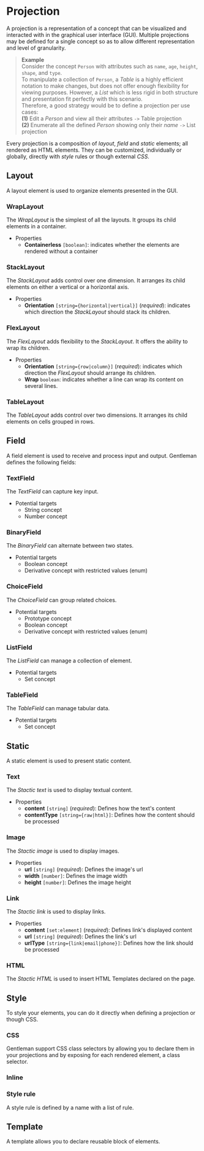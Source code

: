 # Projection

A projection is a representation of a concept that can be visualized and interacted with in the graphical user interface (GUI).
Multiple projections may be defined for a single concept so as to allow different representation and level of granularity.

> **Example**  
> Consider the concept `Person` with attributes such as `name`, `age`, `height`, `shape`, and `type`.  
To manipulate a collection of `Person`, a *Table* is a highly efficient notation to make changes, but does not offer
enough flexibility for viewing purposes. However, a *List* which is less rigid in both structure and presentation
fit perfectly with this scenario.  
Therefore, a good strategy would be to define a projection per use cases:  
**(1)** Edit a *Person* and view all their attributes `->` Table projection  
**(2)** Enumerate all the defined *Person* showing only their *name* `->` List projection

Every projection is a composition of *layout*, *field* and *static* elements; all rendered as HTML elements.
They can be customized, individually or globally, directly with *style* rules or though external *CSS*.

## Layout

A layout element is used to organize elements presented in the GUI.

### WrapLayout

The *WrapLayout* is the simplest of all the layouts. It groups its child elements in a container.

- Properties
  - **Containerless** `[boolean]`: indicates whether the elements are rendered without a container

### StackLayout

The *StackLayout* adds control over one dimension. It arranges its child elements on either a vertical or a horizontal axis.

- Properties
  - **Orientation** `[string={horizontal|vertical}]` (*required*): indicates which direction the *StackLayout* should stack its children.

### FlexLayout

The *FlexLayout* adds flexibility to the *StackLayout*. It offers the ability to wrap its children.

- Properties
  - **Orientation** `[string={row|column}]` (*required*): indicates which direction the *FlexLayout* should arrange its children.
  - **Wrap** `boolean`: indicates whether a line can wrap its content on several lines.

### TableLayout

The *TableLayout* adds control over two dimensions. It arranges its child elements on cells grouped in rows.

## Field

A field element is used to receive and process input and output.
Gentleman defines the following fields:

### TextField

The *TextField* can capture key input.

- Potential targets
  - String concept
  - Number concept

### BinaryField

The *BinaryField* can alternate between two states.

- Potential targets
  - Boolean concept
  - Derivative concept with restricted values (enum)

### ChoiceField

The *ChoiceField* can group related choices.

- Potential targets
  - Prototype concept
  - Boolean concept
  - Derivative concept with restricted values (enum)

### ListField

The *ListField* can manage a collection of element.

- Potential targets
  - Set concept

### TableField

The *TableField* can manage tabular data.

- Potential targets
  - Set concept

## Static

A static element is used to present static content.

### Text

The *Stactic text* is used to display textual content.

- Properties
  - **content** `[string]` (*required*): Defines how the text's content
  - **contentType** `[string={raw|html}]`: Defines how the content should be processed

### Image

The *Stactic image* is used to display images.

- Properties
  - **url** `[string]` (*required*): Defines the image's url
  - **width** `[number]`: Defines the image width
  - **height** `[number]`: Defines the image height

### Link

The *Stactic link* is used to display links.

- Properties
  - **content** `[set:element]` (*required*): Defines link's displayed content
  - **url** `[string]` (*required*): Defines the link's url
  - **urlType** `[string={link|email|phone}]`: Defines how the link should be processed

### HTML

The *Stactic HTML* is used to insert HTML Templates declared on the page.

## Style

To style your elements, you can do it directly when defining a projection or though CSS.

### CSS

Gentleman support CSS class selectors by allowing you to declare them in your projections and by exposing for each rendered element, a class selector.

### Inline


### Style rule

A style rule is defined by a name with a list of rule.

## Template

A template allows you to declare reusable block of elements.
